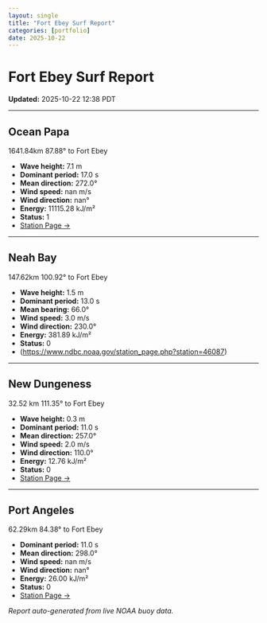 ```yaml
---
layout: single
title: "Fort Ebey Surf Report"
categories: [portfolio]
date: 2025-10-22
---
```


# Fort Ebey Surf Report
**Updated:** 2025-10-22 12:38 PDT

---

## Ocean Papa 
1641.84km 87.88° to Fort Ebey
- **Wave height:** 7.1 m  
- **Dominant period:** 17.0 s  
- **Mean direction:** 272.0°  
- **Wind speed:** nan m/s  
- **Wind direction:** nan°  
- **Energy:** 11115.28 kJ/m²  
- **Status:** 1  
- [Station Page →](https://www.ndbc.noaa.gov/station_page.php?station=46246)

---

## Neah Bay 
147.62km 100.92° to Fort Ebey

- **Wave height:** 1.5 m  
- **Dominant period:** 13.0 s  
- **Mean bearing:** 66.0°  
- **Wind speed:** 3.0 m/s  
- **Wind direction:** 230.0°  
- **Energy:** 381.89 kJ/m²  
- **Status:** 0  
- (https://www.ndbc.noaa.gov/station_page.php?station=46087)

---

## New Dungeness 
32.52 km 111.35° to Fort Ebey 

- **Wave height:** 0.3 m  
- **Dominant period:** 11.0 s  
- **Mean direction:** 257.0°  
- **Wind speed:** 2.0 m/s  
- **Wind direction:** 110.0°  
- **Energy:** 12.76 kJ/m²  
- **Status:** 0  
- [Station Page →](https://www.ndbc.noaa.gov/station_page.php?station=46088)

---

## Port Angeles 
62.29km 84.38° to Fort Ebey 
- **Dominant period:** 11.0 s  
- **Mean direction:** 298.0°  
- **Wind speed:** nan m/s  
- **Wind direction:** nan°  
- **Energy:** 26.00 kJ/m²  
- **Status:** 0  
- [Station Page →](https://www.ndbc.noaa.gov/station_page.php?station=46267)

*Report auto-generated from live NOAA buoy data.*
